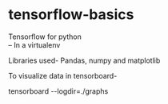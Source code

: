 # tensorflow-basics

Tensorflow	for	python	
– In	a	virtualenv

Libraries used- Pandas,	numpy	and	matplotlib

To visualize data in tensorboard-

tensorboard	--logdir=./graphs	
